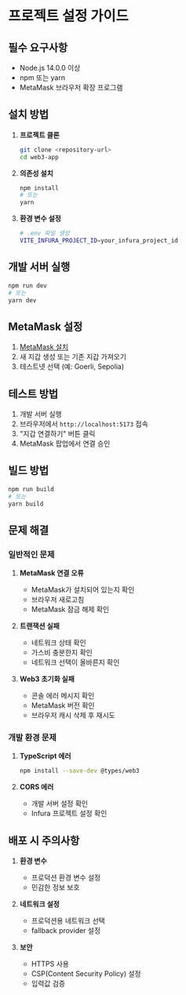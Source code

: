 # 프로젝트 설정 가이드

## 필수 요구사항

- Node.js 14.0.0 이상
- npm 또는 yarn
- MetaMask 브라우저 확장 프로그램

## 설치 방법

1. **프로젝트 클론**

   ```bash
   git clone <repository-url>
   cd web3-app
   ```

2. **의존성 설치**

   ```bash
   npm install
   # 또는
   yarn
   ```

3. **환경 변수 설정**
   ```bash
   # .env 파일 생성
   VITE_INFURA_PROJECT_ID=your_infura_project_id
   ```

## 개발 서버 실행

```bash
npm run dev
# 또는
yarn dev
```

## MetaMask 설정

1. [MetaMask 설치](https://metamask.io/download.html)
2. 새 지갑 생성 또는 기존 지갑 가져오기
3. 테스트넷 선택 (예: Goerli, Sepolia)

## 테스트 방법

1. 개발 서버 실행
2. 브라우저에서 `http://localhost:5173` 접속
3. "지갑 연결하기" 버튼 클릭
4. MetaMask 팝업에서 연결 승인

## 빌드 방법

```bash
npm run build
# 또는
yarn build
```

## 문제 해결

### 일반적인 문제

1. **MetaMask 연결 오류**

   - MetaMask가 설치되어 있는지 확인
   - 브라우저 새로고침
   - MetaMask 잠금 해제 확인

2. **트랜잭션 실패**

   - 네트워크 상태 확인
   - 가스비 충분한지 확인
   - 네트워크 선택이 올바른지 확인

3. **Web3 초기화 실패**
   - 콘솔 에러 메시지 확인
   - MetaMask 버전 확인
   - 브라우저 캐시 삭제 후 재시도

### 개발 환경 문제

1. **TypeScript 에러**

   ```bash
   npm install --save-dev @types/web3
   ```

2. **CORS 에러**
   - 개발 서버 설정 확인
   - Infura 프로젝트 설정 확인

## 배포 시 주의사항

1. **환경 변수**

   - 프로덕션 환경 변수 설정
   - 민감한 정보 보호

2. **네트워크 설정**

   - 프로덕션용 네트워크 선택
   - fallback provider 설정

3. **보안**
   - HTTPS 사용
   - CSP(Content Security Policy) 설정
   - 입력값 검증
